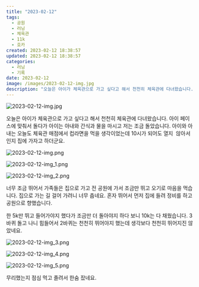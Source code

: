 ```yaml
---
title: "2023-02-12"
tags:
  - 공원
  - 러닝
  - 체육관
  - 11k
  - 호카
created: 2023-02-12 18:38:57
updated: 2023-02-12 18:38:57
categories:
  - 러닝
  - 기록
date: 2023-02-12
image: /images/2023-02-12-img.jpg
description: "오늘은 아이가 체육관으로 가고 싶다고 해서 천천히 체육관에 다녀왔습니다. 아이 페이스에 맞춰서 돌다가 아이는 아내와 간식과 물을 마시고 저는 조금 돌았습니다. 아이와 아내는 오늘도 체육관 매점에서 컵라면을 먹을 생각이었는데 10시가 되어도 열지  않아서인지 집에 가자고 하더군요. 너무 "
---
```


![2023-02-12-img.jpg](/images/2023-02-12-img.jpg)
 
 

오늘은 아이가 체육관으로 가고 싶다고 해서 천천히 체육관에 다녀왔습니다. 아이 페이스에 맞춰서 돌다가 아이는 아내와 간식과 물을 마시고 저는 조금 돌았습니다. 아이와 아내는 오늘도 체육관 매점에서 컵라면을 먹을 생각이었는데 10시가 되어도 열지  않아서인지 집에 가자고 하더군요.

 
 ![2023-02-12-img.png](/images/2023-02-12-img.png)
 
 

 
 ![2023-02-12-img_1.png](/images/2023-02-12-img_1.png)
 
 

 
 ![2023-02-12-img_2.png](/images/2023-02-12-img_2.png)
 
 

너무 조금 뛰어서 가족들은 집으로 가고 전 공원에 가서 조금만 뛰고 오기로 마음을 먹습니다. 집으로 가는 길 걸어 가려니 너무 춥네요. 혼자 뛰어서 먼저 집에 들려 정비를 하고 공원으로 향했습니다.

한 5k만 뛰고 들어가야지 했다가 조금만 더 돌아야지 하다 보니 10k는 다 채웠습니다. 3바퀴 돌고 나니 힘들어서 2바퀴는 천천히 뛰어야지 했는데 생각보다 천천히 뛰어지진 않았네요.

 
 ![2023-02-12-img_3.png](/images/2023-02-12-img_3.png)
 
 

 
 ![2023-02-12-img_4.png](/images/2023-02-12-img_4.png)
 
 

 
 ![2023-02-12-img_5.png](/images/2023-02-12-img_5.png)
 
 

무리했는지 점심 먹고 졸려서 한숨 잤네요.
